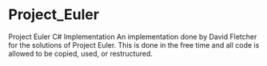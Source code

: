 # Project_Euler
Project Euler C# Implementation
An implementation done by David Fletcher for the solutions of Project Euler.
This is done in the free time and all code is allowed to be copied, used, or restructured.
